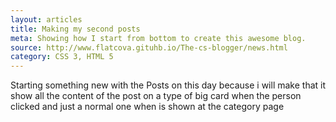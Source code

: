 ```yaml
---
layout: articles
title: Making my second posts
meta: Showing how I start from bottom to create this awesome blog.
source: http://www.flatcova.gituhb.io/The-cs-blogger/news.html
category: CSS 3, HTML 5
---
```


Starting something new with the Posts on this day because i will make that it show all the content of the post on a type of big card when the person clicked and just a normal one when is shown at the category page